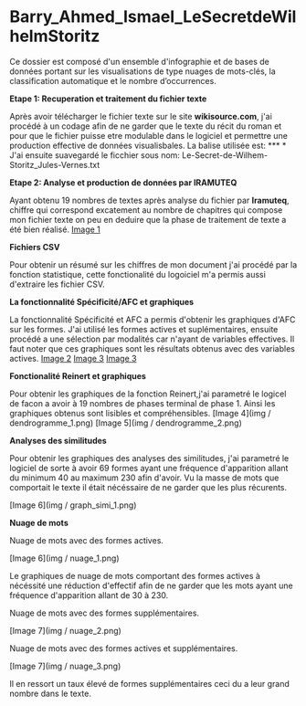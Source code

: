 # Barry_Ahmed_Ismael_LeSecretdeWilhelmStoritz

Ce dossier est composé d'un ensemble d'infographie et de bases de données portant sur les visualisations de type nuages de mots-clés, la classification automatique et le nombre d’occurrences.

**Etape 1: Recuperation et traitement du fichier texte**


Après avoir télécharger le fichier texte sur le site **wikisource.com**, j'ai procédé à un codage afin de ne garder que le texte du récit du roman et pour que le fichier puisse etre modulable dans le logiciel et permettre une production effective de données visualisbales. La balise utilisée est: *** *
J'ai ensuite suavegardé le ficchier sous nom: Le-Secret-de-Wilhem-Storitz_Jules-Vernes.txt

**Etape 2:  Analyse et production de données par IRAMUTEQ**

Ayant obtenu 19 nombres de textes après analyse du fichier par **Iramuteq**, chiffre qui correspond excatement au nombre de chapitres qui compose mon fichier texte on peu en deduire que la phase de traitement de texte a été bien réalisé.
[Image 1](img/statistique.png)

**Fichiers CSV** 

Pour obtenir un résumé sur les chiffres de mon document j'ai procédé par la fonction statistique, cette fonctionalité du logoiciel m'a permis aussi d'extraire les fichier CSV.

**La fonctionnalité Spécificité/AFC et graphiques**

La fonctionnalité Spécificité et AFC a permis d'obtenir les graphiques d'AFC sur les formes. J'ai utilisé les formes actives et suplémentaires, ensuite procédé a une sélection par modalités car n'ayant de variables effectives. Il faut noter que ces graphiques sont les résultats obtenus avec des variables actives.
[Image 2](img/AFC2DCL.png)
[Image 3](img/AFC2DEL.png)
[Image 3](img/AFC2DL.png)

**Fonctionalité Reinert et graphiques**

Pour obtenir les graphiques de la fonction Reinert,j'ai parametré le logicel de facon a avoir à 19 nombres de phases terminal de phase 1. Ainsi les graphiques obtenus sont lisibles et compréhensibles.
[Image 4](img / dendrogramme_1.png)
[Image 5](img / dendrogramme_2.png)

**Analyses des similitudes**

Pour obtenir les graphiques des analyses des similitudes, j'ai parametré le logiciel de sorte à avoir 69 formes ayant une fréquence d'apparition allant du minimum 40 au maximum 230 afin d'avoir. Vu la masse de mots que comportait le texte il était nécéssaire de ne garder que les plus récurents.

[Image 6](img / graph_simi_1.png)

**Nuage de mots**

Nuage de mots avec des formes actives.

[Image 6](img / nuage_1.png)

Le graphiques de nuage de mots comportant des formes actives à nécéssité une réduction d'effectif afin de ne garder que les mots ayant une fréquence d'apparition allant de 30 à 230.

Nuage de mots avec des formes supplémentaires.

[Image 7](img / nuage_2.png)

Nuage de mots avec des formes actives et supplémentaires.

[Image 7](img / nuage_3.png)

Il en ressort un taux élevé de formes supplémentaires ceci du a leur grand nombre dans le texte.
